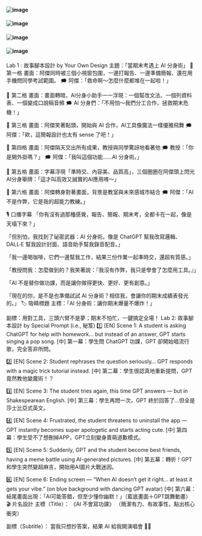 #### ![image](https://github.com/user-attachments/assets/4fa2dd8e-77af-45b9-b04a-17f4e7a71229)
#### ![image](https://github.com/user-attachments/assets/588f98af-5245-40f6-a788-14e8edb9bb3d)
#### ![image](https://github.com/user-attachments/assets/853170d8-8819-43ff-9b43-6d312934253d)
#### ![image](https://github.com/user-attachments/assets/6c71ae76-7bab-414b-95a3-9f30456b0aa0)
Lab 1 : 故事腳本設計 by Your Own Design
主題：「當期末考遇上 AI 分身術」
🔷 第一格
畫面：阿傑同時被三個小視窗包圍，一邊打報告、一邊準備簡報、還在用手機問同學考試範圍。
🗯️ 阿傑：「救命啊～怎麼什麼都堆在一起啦！」

🔷 第二格
畫面：畫面轉暗，AI分身小助手一一浮現：一個幫改文法、一個列資料表、一個變成口說稿音頻
🗯️ AI 分身們：「不用怕～我們分工合作，拯救期末危機！」

🔷 第三格
畫面：阿傑笑著點頭，開始與 AI 合作，AI工具像魔法一樣優雅飛舞
🗯️ 阿傑：「欸，這簡報設計也太有 sense 了吧！」

🔷 第四格
畫面：阿傑隔天交出所有成果，教授與同學驚訝地看著他
🗯️ 教授：「你是開外掛嗎？」
🗯️ 阿傑：「我叫這個功能……AI 分身術。」

🔷 第五格
畫面：字幕浮現「準時交、內容美、品質高」，三個圈圈在阿傑頭上閃光
AI分身舉牌：「這才叫高效又誠實的AI應用唷～」

🔷 第六格
畫面：阿傑轉身對著畫面，背景是教室與未來感城市結合
🗯️ 阿傑：「AI不是作弊，它是我的超能力教練。」

🎙️ 口播字幕
「你有沒有過那種感覺，報告、簡報、期末考，全都卡在一起，像是天塌下來？」

「但別怕，我找到了祕密武器：AI 分身術。像是 ChatGPT 幫我改寫邏輯、DALL·E 幫我設計封面、語音助手幫我錄音配音。」

「我一邊喝咖啡，它們一邊幫我工作，結果三份作業一起準時交，還超有質感。」

「教授問我：怎麼做到的？我笑著說：『我沒有作弊，我只是學會了怎麼用工具。』」

「AI 不是替你做功課，而是讓你做得更快、更好、更有創意。」

「現在的你，是不是也準備試試 AI 分身術？相信我，會讓你的期末成績表發光的。」
🏷️ 吸睛標題
主標：「AI 分身術：讓你期末爆量不爆炸！」

副標：用對工具，三頭六臂不是夢；期末不怕忙，一鍵搞定全場！
Lab 2: 故事腳本設計 by Special Prompt (i.e., 秘笈)
1️⃣
[EN] Scene 1: A student is asking ChatGPT for help with homework... but instead of an answer, GPT starts singing a pop song.
[中] 第一幕：學生問 ChatGPT 功課，GPT 卻開始唱流行歌，完全答非所問。

2️⃣
[EN] Scene 2: Student rephrases the question seriously… GPT responds with a magic trick tutorial instead.
[中] 第二幕：學生很認真地重新提問，GPT 竟然教他變魔術！？

3️⃣
[EN] Scene 3: The student tries again, this time GPT answers — but in Shakespearean English.
[中] 第三幕：學生再問一次，GPT 終於回答了…但全是莎士比亞式英文。

4️⃣
[EN] Scene 4: Frustrated, the student threatens to uninstall the app — GPT instantly becomes super apologetic and starts acting cute.
[中] 第四幕：學生受不了想刪掉APP，GPT立刻變身賣萌道歉模式。

5️⃣
[EN] Scene 5: Suddenly, GPT and the student become best friends, having a meme battle using AI-generated pictures.
[中] 第五幕：轉折！GPT和學生突然變超麻吉，開始用AI圖片大戰迷因。

6️⃣
[EN] Scene 6: Ending screen — “When AI doesn’t get it right… at least it gets your vibe.” (on blue background with dancing GPT avatar)
[中] 第六幕：結尾畫面出現：「AI可能答錯，但至少懂你幽默！」（藍底畫面＋GPT跳舞動畫）
🎬 片名設計
主標（Title）：
《AI 不會寫功課》
（簡潔有力、有故事性，點出核心衝突）

副標（Subtitle）：
當我只想抄答案，結果 AI 給我開演唱會 🎤🤯
